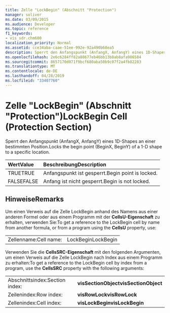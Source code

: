 ```yaml
---
title: Zelle "LockBegin" (Abschnitt "Protection")
manager: soliver
ms.date: 03/09/2015
ms.audience: Developer
ms.topic: reference
f1_keywords:
- vis_sdr.chm600
localization_priority: Normal
ms.assetid: cce34aba-caae-51ee-992e-92a490b68ea5
description: Sperrt den Anfangspunkt (AnfangX, AnfangY) eines 1D-Shapes an einer bestimmten Position.
ms.openlocfilehash: 2e6c6284ff82a88677eb46bb13b8ab8afa986584
ms.sourcegitcommit: 8657170d071f9bcf680aba50b9c07f2a4fb82283
ms.translationtype: MT
ms.contentlocale: de-DE
ms.lasthandoff: 04/28/2019
ms.locfileid: "33407760"
---
```

# <a name="lockbegin-cell-protection-section"></a><span data-ttu-id="9d2ce-103">Zelle "LockBegin" (Abschnitt "Protection")</span><span class="sxs-lookup"><span data-stu-id="9d2ce-103">LockBegin Cell (Protection Section)</span></span>

<span data-ttu-id="9d2ce-104">Sperrt den Anfangspunkt (AnfangX, AnfangY) eines 1D-Shapes an einer bestimmten Position.</span><span class="sxs-lookup"><span data-stu-id="9d2ce-104">Locks the begin point (BeginX, BeginY) of a 1-D shape to a specific location.</span></span>
  
|<span data-ttu-id="9d2ce-105">**Wert**</span><span class="sxs-lookup"><span data-stu-id="9d2ce-105">**Value**</span></span>|<span data-ttu-id="9d2ce-106">**Beschreibung**</span><span class="sxs-lookup"><span data-stu-id="9d2ce-106">**Description**</span></span>|
|:-----|:-----|
| <span data-ttu-id="9d2ce-107">TRUE</span><span class="sxs-lookup"><span data-stu-id="9d2ce-107">TRUE</span></span>  <br/> | <span data-ttu-id="9d2ce-108">Anfangspunkt ist gesperrt.</span><span class="sxs-lookup"><span data-stu-id="9d2ce-108">Begin point is locked.</span></span>  <br/> |
| <span data-ttu-id="9d2ce-109">FALSE</span><span class="sxs-lookup"><span data-stu-id="9d2ce-109">FALSE</span></span>  <br/> | <span data-ttu-id="9d2ce-110">Anfang ist nicht gesperrt.</span><span class="sxs-lookup"><span data-stu-id="9d2ce-110">Begin is not locked.</span></span>  <br/> |
   
## <a name="remarks"></a><span data-ttu-id="9d2ce-111">Hinweise</span><span class="sxs-lookup"><span data-stu-id="9d2ce-111">Remarks</span></span>

<span data-ttu-id="9d2ce-112">Um einen Verweis auf die Zelle LockBegin anhand des Namens aus einer anderen Formel oder aus einem Programm mit der **CellsU-Eigenschaft** zu erhalten, verwenden Sie:</span><span class="sxs-lookup"><span data-stu-id="9d2ce-112">To get a reference to the LockBegin cell by name from another formula, or from a program using the **CellsU** property, use:</span></span> 
  
|||
|:-----|:-----|
| <span data-ttu-id="9d2ce-113">Zellenname:</span><span class="sxs-lookup"><span data-stu-id="9d2ce-113">Cell name:</span></span>  <br/> | <span data-ttu-id="9d2ce-114">LockBegin</span><span class="sxs-lookup"><span data-stu-id="9d2ce-114">LockBegin</span></span>  <br/> |
   
<span data-ttu-id="9d2ce-115">Verwenden Sie die **CellsSRC-Eigenschaft** mit den folgenden Argumenten, um einen Verweis auf die Zelle LockBegin nach Index aus einem Programm zu erhalten:</span><span class="sxs-lookup"><span data-stu-id="9d2ce-115">To get a reference to the LockBegin cell by index from a program, use the **CellsSRC** property with the following arguments:</span></span> 
  
|||
|:-----|:-----|
| <span data-ttu-id="9d2ce-116">Abschnittsindex:</span><span class="sxs-lookup"><span data-stu-id="9d2ce-116">Section index:</span></span>  <br/> |<span data-ttu-id="9d2ce-117">**visSectionObject**</span><span class="sxs-lookup"><span data-stu-id="9d2ce-117">**visSectionObject**</span></span> <br/> |
| <span data-ttu-id="9d2ce-118">Zeilenindex:</span><span class="sxs-lookup"><span data-stu-id="9d2ce-118">Row index:</span></span>  <br/> |<span data-ttu-id="9d2ce-119">**visRowLock**</span><span class="sxs-lookup"><span data-stu-id="9d2ce-119">**visRowLock**</span></span> <br/> |
| <span data-ttu-id="9d2ce-120">Zellenindex:</span><span class="sxs-lookup"><span data-stu-id="9d2ce-120">Cell index:</span></span>  <br/> |<span data-ttu-id="9d2ce-121">**visLockBegin**</span><span class="sxs-lookup"><span data-stu-id="9d2ce-121">**visLockBegin**</span></span> <br/> |
   

